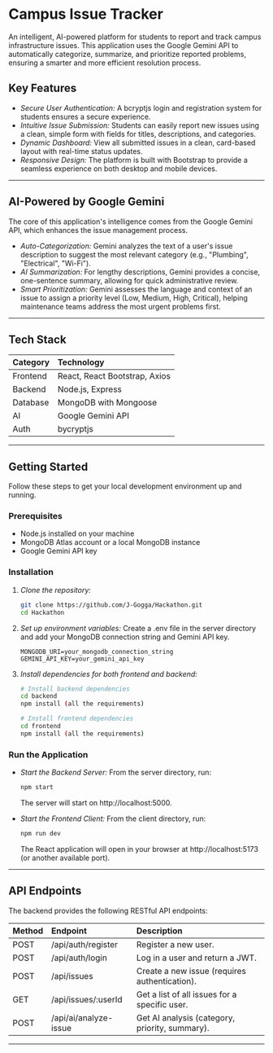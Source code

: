 #  Campus Issue Tracker

An intelligent, AI-powered platform for students to report and track campus infrastructure issues. This application uses the Google Gemini API to automatically categorize, summarize, and prioritize reported problems, ensuring a smarter and more efficient resolution process. 

##  Key Features

  * *Secure User Authentication:* A bcryptjs login and registration system for students ensures a secure experience.
  * *Intuitive Issue Submission:* Students can easily report new issues using a clean, simple form with fields for titles, descriptions, and categories.
  * *Dynamic Dashboard:* View all submitted issues in a clean, card-based layout with real-time status updates.
  * *Responsive Design:* The platform is built with Bootstrap to provide a seamless experience on both desktop and mobile devices.

-----

##  AI-Powered by Google Gemini

The core of this application's intelligence comes from the Google Gemini API, which enhances the issue management process.

  * *Auto-Categorization:* Gemini analyzes the text of a user's issue description to suggest the most relevant category (e.g., "Plumbing", "Electrical", "Wi-Fi").
  * *AI Summarization:* For lengthy descriptions, Gemini provides a concise, one-sentence summary, allowing for quick administrative review.
  * *Smart Prioritization:* Gemini assesses the language and context of an issue to assign a priority level (Low, Medium, High, Critical), helping maintenance teams address the most urgent problems first.

-----

##  Tech Stack

| Category | Technology |
| :--- | :--- |
| Frontend | React, React Bootstrap, Axios |
| Backend | Node.js, Express |
| Database | MongoDB with Mongoose |
| AI | Google Gemini API |
| Auth | bycryptjs |

-----

##  Getting Started

Follow these steps to get your local development environment up and running.

### Prerequisites

  * Node.js installed on your machine
  * MongoDB Atlas account or a local MongoDB instance
  * Google Gemini API key

### Installation

1.  *Clone the repository:*

    ```bash
    git clone https://github.com/J-Gogga/Hackathon.git
    cd Hackathon
    ```

2.  *Set up environment variables:*
    Create a .env file in the server directory and add your MongoDB connection string and Gemini API key.

    ```env
    MONGODB_URI=your_mongodb_connection_string
    GEMINI_API_KEY=your_gemini_api_key
    ```

3.  *Install dependencies for both frontend and backend:*

    ```bash
    # Install backend dependencies
    cd backend
    npm install (all the requirements)

    # Install frontend dependencies
    cd frontend
    npm install (all the requirements)
    ```

### Run the Application

  * *Start the Backend Server:*
    From the server directory, run:

    ```bash
    npm start
    ```

    The server will start on http://localhost:5000.

  * *Start the Frontend Client:*
    From the client directory, run:

    ```bash
    npm run dev
    ```

    The React application will open in your browser at http://localhost:5173 (or another available port).

-----

##  API Endpoints

The backend provides the following RESTful API endpoints:

| Method | Endpoint | Description |
| :--- | :--- | :--- |
| POST | /api/auth/register | Register a new user. |
| POST | /api/auth/login | Log in a user and return a JWT. |
| POST | /api/issues | Create a new issue (requires authentication). |
| GET | /api/issues/:userId | Get a list of all issues for a specific user. |
| POST | /api/ai/analyze-issue | Get AI analysis (category, priority, summary). |

-----


